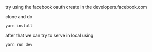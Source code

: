 try using the facebook oauth create in the developers.facebook.com

clone and do 

```bash
yarn install
```

after that we can try to serve in local using  

```bash
yarn run dev
```
